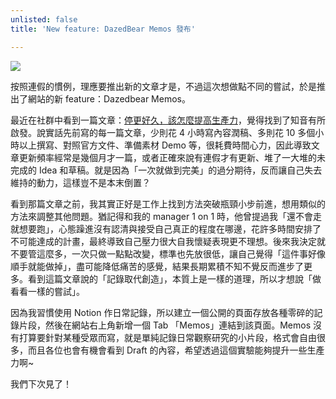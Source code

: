 ```yaml
---
unlisted: false
title: 'New feature: DazedBear Memos 發布'

---
```

![](https://dazedbear-pro-assets.s3-ap-northeast-1.amazonaws.com/website/memos-cover.png)

按照連假的慣例，理應要推出新的文章才是，不過這次想做點不同的嘗試，於是推出了網站的新 feature：Dazedbear Memos。

<!-- truncate -->

最近在社群中看到一篇文章：[停更好久，該怎麼提高生產力](https://medium.com/sideproject-pro/%E5%81%9C%E6%9B%B4%E5%A5%BD%E4%B9%85-%E8%A9%B2%E6%80%8E%E9%BA%BC%E6%8F%90%E9%AB%98%E7%94%9F%E7%94%A2%E5%8A%9B-70f079f3dc2a)，覺得找到了知音有所啟發。說實話先前寫的每一篇文章，少則花 4 小時寫內容潤稿、多則花 10 多個小時以上撰寫、對照官方文件、準備素材 Demo 等，很耗費時間心力，因此導致文章更新頻率經常是幾個月才一篇，或者正確來說有連假才有更新、堆了一大堆的未完成的 Idea 和草稿。就是因為「一次就做到完美」的過分期待，反而讓自己失去維持的動力，這樣豈不是本末倒置？

看到那篇文章之前，我其實正好是工作上找到方法突破瓶頸小步前進，想用類似的方法來調整其他問題。猶記得和我的 manager 1 on 1 時，他曾提過我「還不會走就想要跑」，心態躁進沒有認清與接受自己真正的程度在哪邊，花許多時間安排了不可能達成的計畫，最終導致自己壓力很大自我懷疑表現更不理想。後來我決定就不要管這麼多，一次只做一點點改變，標準也先放很低，讓自己覺得「這件事好像順手就能做掉」，盡可能降低痛苦的感覺，結果長期累積不知不覺反而進步了更多。看到這篇文章說的「記錄取代創造」，本質上是一樣的道理，所以才想說「做看看一樣的嘗試」。

因為我習慣使用 Notion 作日常記錄，所以建立一個公開的頁面存放各種零碎的記錄片段，然後在網站右上角新增一個 Tab 「Memos」連結到該頁面。Memos 沒有打算要針對某種受眾而寫，就是單純記錄日常觀察研究的小片段，格式會自由很多，而且各位也會有機會看到 Draft 的內容，希望透過這個實驗能夠提升一些生產力啊\~

我們下次見了！
